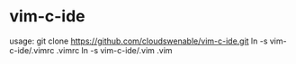 # vim-c-ide
usage: git clone https://github.com/cloudswenable/vim-c-ide.git
ln -s vim-c-ide/.vimrc .vimrc
ln -s vim-c-ide/.vim .vim
